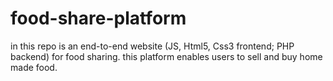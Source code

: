 # food-share-platform
in this repo is an end-to-end website (JS, Html5, Css3 frontend; PHP backend) for food sharing. this platform enables users to sell and buy home made food.
